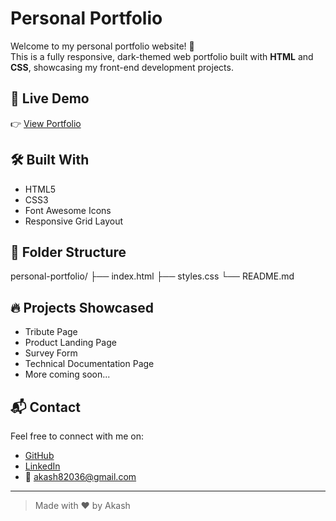 # Personal Portfolio

Welcome to my personal portfolio website! 👋  
This is a fully responsive, dark-themed web portfolio built with **HTML** and **CSS**, showcasing my front-end development projects.

## 🚀 Live Demo
👉 [View Portfolio](https://akash82036.github.io/personal-portfolio/)

## 🛠️ Built With
- HTML5
- CSS3
- Font Awesome Icons
- Responsive Grid Layout

## 📁 Folder Structure
personal-portfolio/
├── index.html
├── styles.css
└── README.md

## 🔥 Projects Showcased
- Tribute Page
- Product Landing Page
- Survey Form
- Technical Documentation Page
- More coming soon...

## 📬 Contact
Feel free to connect with me on:

- [GitHub](https://github.com/akash82036)
- [LinkedIn](https://www.linkedin.com/in/akash2036/)
- 📧 akash82036@gmail.com

---

> Made with ❤️ by Akash
